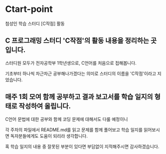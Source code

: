 # Ctart-point
첨성인 학습 스터디 [C작점] 활동

## C 프로그래밍 스터디 'C작점'의 활동 내용을 정리하는 곳입니다.

스터디원 모두가 전자공학부 1학년생으로, C언어를 처음으로 접해봅니다.

기초부터 하나씩 차근차근 공부해나가겠다는 의미로 스터디의 이름을 'C작점'이라고 지었습니다.

## 매주 1회 모여 함께 공부하고 결과 보고서를 학습 일지의 형태로 작성하여 올립니다.

C언어 문법에 대한 공부와 함께 코딩 문제에 대해서도 다룰 예정이니

각 주차의 파일에서 README.md를 읽고 문제를 함께 풀어보고 학습 일지를 읽어보시면 독자분들에게도 도움이 되리라 생각합니다.

혹 학습 일지의 내용 중 잘못된 부분이 있다면 부담없이 지적해주시면 감사하겠습니다.
